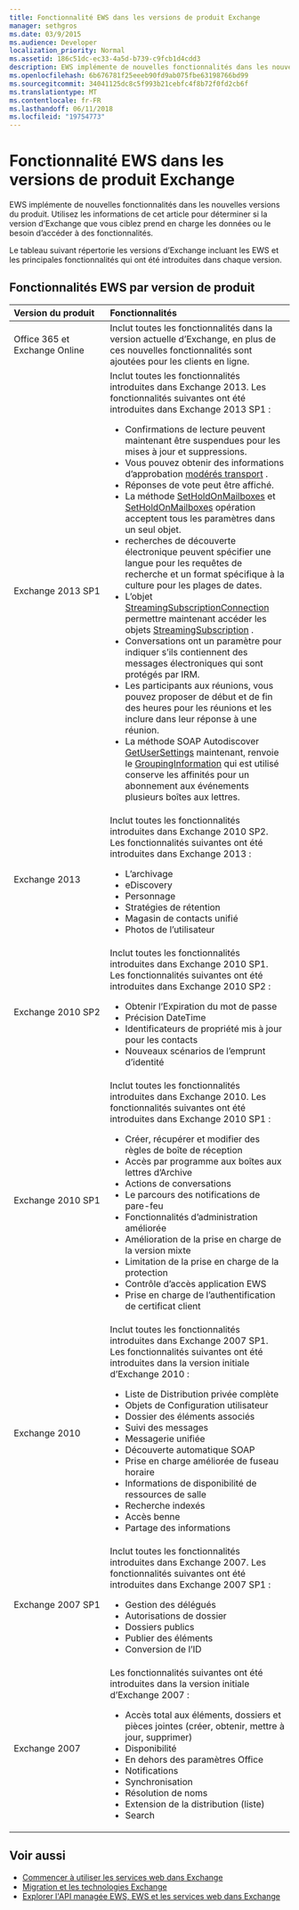 ```yaml
---
title: Fonctionnalité EWS dans les versions de produit Exchange
manager: sethgros
ms.date: 03/9/2015
ms.audience: Developer
localization_priority: Normal
ms.assetid: 186c51dc-ec33-4a5d-b739-c9fcb1d4cdd3
description: EWS implémente de nouvelles fonctionnalités dans les nouvelles versions du produit. Utilisez les informations de cet article pour déterminer si la version d’Exchange que vous ciblez prend en charge les données ou le besoin d’accéder à des fonctionnalités.
ms.openlocfilehash: 6b676781f25eeeb90fd9ab075fbe63198766bd99
ms.sourcegitcommit: 34041125dc8c5f993b21cebfc4f8b72f0fd2cb6f
ms.translationtype: MT
ms.contentlocale: fr-FR
ms.lasthandoff: 06/11/2018
ms.locfileid: "19754773"
---
```

# <a name="ews-functionality-in-exchange-product-versions"></a>Fonctionnalité EWS dans les versions de produit Exchange

EWS implémente de nouvelles fonctionnalités dans les nouvelles versions du produit. Utilisez les informations de cet article pour déterminer si la version d’Exchange que vous ciblez prend en charge les données ou le besoin d’accéder à des fonctionnalités. 
  
Le tableau suivant répertorie les versions d’Exchange incluant les EWS et les principales fonctionnalités qui ont été introduites dans chaque version.
  
## <a name="ews-features-by-product-version"></a>Fonctionnalités EWS par version de produit

|**Version du produit**|**Fonctionnalités**|
|:-----|:-----|
|Office 365 et Exchange Online |Inclut toutes les fonctionnalités dans la version actuelle d’Exchange, en plus de ces nouvelles fonctionnalités sont ajoutées pour les clients en ligne.  |
|Exchange 2013 SP1 | Inclut toutes les fonctionnalités introduites dans Exchange 2013. Les fonctionnalités suivantes ont été introduites dans Exchange 2013 SP1 :<ul><li>Confirmations de lecture peuvent maintenant être suspendues pour les mises à jour et suppressions.</li><li>Vous pouvez obtenir des informations d’approbation [modérés transport](http://msdn.microsoft.com/library/43a89f71-8002-4cb0-b3c8-1c2b2597f227%28Office.15%29.aspx) .</li><li>Réponses de vote peut être affiché.</li><li>La méthode [SetHoldOnMailboxes](http://msdn.microsoft.com/en-us/library/microsoft.exchange.webservices.data.exchangeservice.setholdonmailboxes%28v=exchg.80%29.aspx) et [SetHoldOnMailboxes](http://msdn.microsoft.com/library/9015a0d8-3495-461b-aa79-797d23169585%28Office.15%29.aspx) opération acceptent tous les paramètres dans un seul objet.</li><li>recherches de découverte électronique peuvent spécifier une langue pour les requêtes de recherche et un format spécifique à la culture pour les plages de dates.</li><li>L’objet [StreamingSubscriptionConnection](http://msdn.microsoft.com/en-us/library/microsoft.exchange.webservices.data.streamingsubscriptionconnection%28v=exchg.80%29.aspx) permettre maintenant accéder les objets [StreamingSubscription](http://msdn.microsoft.com/en-us/library/microsoft.exchange.webservices.data.streamingsubscription%28v=exchg.80%29.aspx) .</li><li>Conversations ont un paramètre pour indiquer s’ils contiennent des messages électroniques qui sont protégés par IRM.</li><li>Les participants aux réunions, vous pouvez proposer de début et de fin des heures pour les réunions et les inclure dans leur réponse à une réunion.</li><li>La méthode SOAP Autodiscover [GetUserSettings](http://msdn.microsoft.com/en-us/library/microsoft.exchange.webservices.autodiscover.autodiscoverservice.getusersettings%28v=exchg.80%29.aspx) maintenant, renvoie le [GroupingInformation](http://msdn.microsoft.com/EN-US/library/office/dn529149%28v=exchg.150%29.aspx) qui est utilisé conserve les affinités pour un abonnement aux événements plusieurs boîtes aux lettres.</li></ul> |
|Exchange 2013  | Inclut toutes les fonctionnalités introduites dans Exchange 2010 SP2. Les fonctionnalités suivantes ont été introduites dans Exchange 2013 :  <ul><li>  L’archivage</li><li>eDiscovery</li><li>Personnage</li><li>Stratégies de rétention</li><li>Magasin de contacts unifié</li><li>Photos de l’utilisateur</li></ul> |
|Exchange 2010 SP2  | Inclut toutes les fonctionnalités introduites dans Exchange 2010 SP1. Les fonctionnalités suivantes ont été introduites dans Exchange 2010 SP2 :  <ul><li>  Obtenir l’Expiration du mot de passe</li><li>Précision DateTime</li><li>Identificateurs de propriété mis à jour pour les contacts</li><li>Nouveaux scénarios de l’emprunt d’identité</li></ul> |
|Exchange 2010 SP1  | Inclut toutes les fonctionnalités introduites dans Exchange 2010. Les fonctionnalités suivantes ont été introduites dans Exchange 2010 SP1 :  <ul><li>  Créer, récupérer et modifier des règles de boîte de réception</li><li>Accès par programme aux boîtes aux lettres d’Archive</li><li>Actions de conversations</li><li>Le parcours des notifications de pare-feu</li><li>Fonctionnalités d’administration améliorée</li><li>Amélioration de la prise en charge de la version mixte</li><li>Limitation de la prise en charge de la protection</li><li>Contrôle d’accès application EWS</li><li>Prise en charge de l’authentification de certificat client</li></ul> |
|Exchange 2010  | Inclut toutes les fonctionnalités introduites dans Exchange 2007 SP1. Les fonctionnalités suivantes ont été introduites dans la version initiale d’Exchange 2010 : <ul> <li>  Liste de Distribution privée complète</li><li>Objets de Configuration utilisateur</li><li>Dossier des éléments associés</li><li>Suivi des messages</li><li>Messagerie unifiée</li><li>Découverte automatique SOAP  </li><li>Prise en charge améliorée de fuseau horaire</li><li>Informations de disponibilité de ressources de salle</li><li>Recherche indexés</li><li>Accès benne</li><li>Partage des informations</li></ul> |
|Exchange 2007 SP1  | Inclut toutes les fonctionnalités introduites dans Exchange 2007. Les fonctionnalités suivantes ont été introduites dans Exchange 2007 SP1 :  <ul><li>  Gestion des délégués</li><li>Autorisations de dossier</li><li>Dossiers publics</li><li>Publier des éléments</li><li>Conversion de l’ID</li></ul> |
|Exchange 2007  | Les fonctionnalités suivantes ont été introduites dans la version initiale d’Exchange 2007 :  <ul><li>  Accès total aux éléments, dossiers et pièces jointes (créer, obtenir, mettre à jour, supprimer)</li><li>Disponibilité</li><li>En dehors des paramètres Office</li><li>Notifications</li><li>Synchronisation</li><li>Résolution de noms</li><li>Extension de la distribution (liste)</li><li>Search</li></ul> |
   
## <a name="see-also"></a>Voir aussi

- [Commencer à utiliser les services web dans Exchange](start-using-web-services-in-exchange.md)
- [Migration et les technologies Exchange](../migrating-to-exchange-online-and-exchange-2013-technologies.md)
- [Explorer l'API managée EWS, EWS et les services web dans Exchange](explore-the-ews-managed-api-ews-and-web-services-in-exchange.md)  
    

